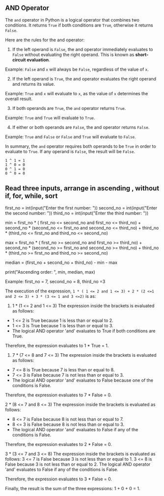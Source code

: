 ## AND Operator
The `and` operator in Python is a logical operator that combines two conditions. It returns `True` if both conditions are `True`, otherwise it returns `False`.

Here are the rules for the and operator:

1. If the left operand is `False`, the and operator immediately evaluates to `False` without evaluating the right operand. This is known as **short-circuit evaluation**.

Example: `False` and `x` will always be `False`, regardless of the value of `x`.

2. If the left operand is `True`, the and operator evaluates the right operand and returns its value.

Example: `True` and `x` will evaluate to `x`, as the value of `x` determines the overall result.

3. If both operands are `True`, the `and` operator returns `True`.

Example: `True` and `True` will evaluate to `True`.

4. If either or both operands are `False`, the and operator returns `False`.

Example: `True` and `False` or `False` and `True` will evaluate to `False`.

In summary, the `and` operator requires both operands to be `True` in order to evaluate to `True`. If any operand is `False`, the result will be `False`.

```
1 ^ 1 = 1
1 ^ 0 = 0
0 ^ 1 = 0
0 ^ 0 = 0
```



##  Read three inputs, arrange in ascending , without if, for, while, sort
first_no = int(input("Enter the first number: "))
second_no = int(input("Enter the second number: "))
third_no = int(input("Enter the third number: "))

min = first_no * ( first_no <= second_no and first_no <= third_no) + second_no * (second_no <= first_no and second_no <= third_no) + third_no * (third_no <= first_no and third_no <= second_no)

max = first_no * ( first_no >= second_no and first_no >= third_no) + second_no * (second_no >= first_no and second_no >= third_no) + third_no * (third_no >= first_no and third_no >= second_no)

median = (first_no + second_no + third_no) - min - max

print("Ascending order: ", min, median, max)

Example: first_no = 7, second_no = 8, third_no =3

The execution of the expression, `1 * ( 1 <= 2 and 1 <= 3) + 2 * (2 <=1 and 2 <= 3) + 3 * (3 <= 1 and 3 <=2)` is as:

1. 1 * (1 <= 2 and 1 <= 3)
The expression inside the brackets is evaluated as follows:
- 1 <= 2 is True because 1 is less than or equal to 2.
- 1 <= 3 is True because 1 is less than or equal to 3.
- The logical AND operator 'and' evaluates to True if both conditions are True.

Therefore, the expression evaluates to 1 * True = 1.

1. 7 * (7 <= 8 and 7 <= 3)
The expression inside the brackets is evaluated as follows:
- 7 <= 8 is True because 7 is less than or equal to 8.
- 7 <= 3 is False because 7 is not less than or equal to 3.
- The logical AND operator 'and' evaluates to False because one of the conditions is False.

Therefore, the expression evaluates to 7 * False = 0.

2 * (8 <= 7 and 8 <= 3)
The expression inside the brackets is evaluated as follows:
- 8 <= 7 is False because 8 is not less than or equal to 7.
- 8 <= 3 is False because 8 is not less than or equal to 3.
- The logical AND operator 'and' evaluates to False if any of the conditions is False.

Therefore, the expression evaluates to 2 * False = 0.

3 * (3 <= 7 and 3 <= 8)
The expression inside the brackets is evaluated as follows:
3 <= 7 is False because 3 is not less than or equal to 1.
3 <= 8 is False because 3 is not less than or equal to 2.
The logical AND operator 'and' evaluates to False if any of the conditions is False.

Therefore, the expression evaluates to 3 * False = 0.

Finally, the result is the sum of the three expressions: 1 + 0 + 0 = 1.
